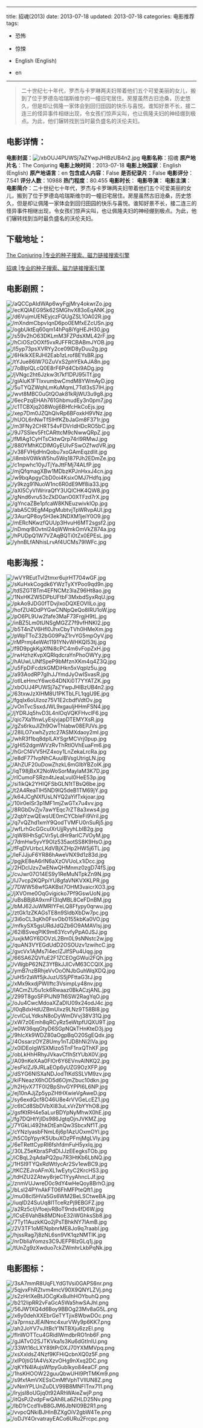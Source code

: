 
---
title: 招魂(2013)
date: 2013-07-18
updated: 2013-07-18
categories: 电影推荐
tags:
- 恐怖
- 惊悚

- English (English)
- en
---


> 二十世纪七十年代，罗杰与卡罗琳两夫妇带着他们五个可爱美丽的女儿，搬到了位于罗德岛哈瑞斯维尔的一幢旧宅居住。房屋虽然古旧沧桑，历史悠久，但是却让佩隆一家体会到回归田园的快乐与喜悦。谁知好景不长，接二连三的怪异事件相继出现，令女孩们惊声尖叫，也让佩隆夫妇的神经绷到极点。为此，他们辗转找到当时最负盛名的沃伦夫妇。

## **电影详情**：

**电影封面**：<img src="https://image.tmdb.org/t/p/w200/xbOUJ4PUWSj7aZYwpJHIBzUB4n2.jpg" alt="/xbOUJ4PUWSj7aZYwpJHIBzUB4n2.jpg" title="/xbOUJ4PUWSj7aZYwpJHIBzUB4n2.jpg">
**电影名称**：招魂
**原产地片名**：The Conjuring
**电影上映时间**：2013-07-18
**电影上映国家**：English (English)
**原产地语言**：en
**包含成人内容**：False
**是否纪录片**：False
**电影评分**：7.541
**评分人数**：10988
**热门程度**：80.455
**电影时长**：
**电影导演**：
**电影主演**：
**电影简介**：二十世纪七十年代，罗杰与卡罗琳两夫妇带着他们五个可爱美丽的女儿，搬到了位于罗德岛哈瑞斯维尔的一幢旧宅居住。房屋虽然古旧沧桑，历史悠久，但是却让佩隆一家体会到回归田园的快乐与喜悦。谁知好景不长，接二连三的怪异事件相继出现，令女孩们惊声尖叫，也让佩隆夫妇的神经绷到极点。为此，他们辗转找到当时最负盛名的沃伦夫妇。

## **下载地址**：
[The Conjuring |专业的种子搜索、磁力链接搜索引擎](https://movie.amd794.com:2083/?search=The%20Conjuring&ordering=&mode=match_phrase&page_size=10&page=1)

[招魂 |专业的种子搜索、磁力链接搜索引擎](https://movie.amd794.com:2083/?search=%E6%8B%9B%E9%AD%82&ordering=&mode=match_phrase&page_size=10&page=1)
 

## **电影剧照**：
<img src="https://image.tmdb.org/t/p/original/aQCCpAIdWAp6wyFgjMry4okwrZo.jpg" alt="/aQCCpAIdWAp6wyFgjMry4okwrZo.jpg" title="/aQCCpAIdWAp6wyFgjMry4okwrZo.jpg"><img src="https://image.tmdb.org/t/p/original/ecKQlAEG95k62SMGhvX83oEqANK.jpg" alt="/ecKQlAEG95k62SMGhvX83oEqANK.jpg" title="/ecKQlAEG95k62SMGhvX83oEqANK.jpg"><img src="https://image.tmdb.org/t/p/original/d6VujmUENEyjczFQUgZSL1OA02R.jpg" alt="/d6VujmUENEyjczFQUgZSL1OA02R.jpg" title="/d6VujmUENEyjczFQUgZSL1OA02R.jpg"><img src="https://image.tmdb.org/t/p/original/mXndmCbpvlqnD6po0EMfxEZcUSn.jpg" alt="/mXndmCbpvlqnD6po0EMfxEZcUSn.jpg" title="/mXndmCbpvlqnD6po0EMfxEZcUSn.jpg"><img src="https://image.tmdb.org/t/p/original/ogbUktEq60qm14hPq8iYgHEJH30.jpg" alt="/ogbUktEq60qm14hPq8iYgHEJH30.jpg" title="/ogbUktEq60qm14hPq8iYgHEJH30.jpg"><img src="https://image.tmdb.org/t/p/original/s59v2hO63DKLmM3FZPdsXML42rF.jpg" alt="/s59v2hO63DKLmM3FZPdsXML42rF.jpg" title="/s59v2hO63DKLmM3FZPdsXML42rF.jpg"><img src="https://image.tmdb.org/t/p/original/hCiOSzOOXf5vxRJFFRCBABmJYOB.jpg" alt="/hCiOSzOOXf5vxRJFFRCBABmJYOB.jpg" title="/hCiOSzOOXf5vxRJFFRCBABmJYOB.jpg"><img src="https://image.tmdb.org/t/p/original/l5yp73psXVRYy2ce09lD8yDuu2g.jpg" alt="/l5yp73psXVRYy2ce09lD8yDuu2g.jpg" title="/l5yp73psXVRYy2ce09lD8yDuu2g.jpg"><img src="https://image.tmdb.org/t/p/original/6HkIkXERJHl2Eab1zLrof8EYsBR.jpg" alt="/6HkIkXERJHl2Eab1zLrof8EYsBR.jpg" title="/6HkIkXERJHl2Eab1zLrof8EYsBR.jpg"><img src="https://image.tmdb.org/t/p/original/tYJue86lW7GZuVxS2phYEkAJA8n.jpg" alt="/tYJue86lW7GZuVxS2phYEkAJA8n.jpg" title="/tYJue86lW7GZuVxS2phYEkAJA8n.jpg"><img src="https://image.tmdb.org/t/p/original/7oBlplQLcQ0E8rF6Pd4Cbi9ADg.jpg" alt="/7oBlplQLcQ0E8rF6Pd4Cbi9ADg.jpg" title="/7oBlplQLcQ0E8rF6Pd4Cbi9ADg.jpg"><img src="https://image.tmdb.org/t/p/original/jVNgc2ht6Jzkw3t7kf1DPJ95iTf.jpg" alt="/jVNgc2ht6Jzkw3t7kf1DPJ95iTf.jpg" title="/jVNgc2ht6Jzkw3t7kf1DPJ95iTf.jpg"><img src="https://image.tmdb.org/t/p/original/giAIuK1FTIxvumbwCmdM8YWmAyD.jpg" alt="/giAIuK1FTIxvumbwCmdM8YWmAyD.jpg" title="/giAIuK1FTIxvumbwCmdM8YWmAyD.jpg"><img src="https://image.tmdb.org/t/p/original/5uTYQZWqhLmKuMqmL7Tdl3sS7IH.jpg" alt="/5uTYQZWqhLmKuMqmL7Tdl3sS7IH.jpg" title="/5uTYQZWqhLmKuMqmL7Tdl3sS7IH.jpg"><img src="https://image.tmdb.org/t/p/original/wvt8MBC0uGtQOak81kRjWU3u9g8.jpg" alt="/wvt8MBC0uGtQOak81kRjWU3u9g8.jpg" title="/wvt8MBC0uGtQOak81kRjWU3u9g8.jpg"><img src="https://image.tmdb.org/t/p/original/6ecPzqEHAh761GhbmudEy3n0pm7.jpg" alt="/6ecPzqEHAh761GhbmudEy3n0pm7.jpg" title="/6ecPzqEHAh761GhbmudEy3n0pm7.jpg"><img src="https://image.tmdb.org/t/p/original/c1TCBXjq208Wojj6BHfcHkCoEjs.jpg" alt="/c1TCBXjq208Wojj6BHfcHkCoEjs.jpg" title="/c1TCBXjq208Wojj6BHfcHkCoEjs.jpg"><img src="https://image.tmdb.org/t/p/original/xep7Dm0JZQhQlvRp6BFoxkH9VNz.jpg" alt="/xep7Dm0JZQhQlvRp6BFoxkH9VNz.jpg" title="/xep7Dm0JZQhQlvRp6BFoxkH9VNz.jpg"><img src="https://image.tmdb.org/t/p/original/hUOL6nNwTfSIHfKZbJaGm8F371r.jpg" alt="/hUOL6nNwTfSIHfKZbJaGm8F371r.jpg" title="/hUOL6nNwTfSIHfKZbJaGm8F371r.jpg"><img src="https://image.tmdb.org/t/p/original/m3FNy2CHRT54vFDVrIdHDcRO5bC.jpg" alt="/m3FNy2CHRT54vFDVrIdHDcRO5bC.jpg" title="/m3FNy2CHRT54vFDVrIdHDcRO5bC.jpg"><img src="https://image.tmdb.org/t/p/original/9J7SSlev5FtCARttcM9cNwwQRpZ.jpg" alt="/9J7SSlev5FtCARttcM9cNwwQRpZ.jpg" title="/9J7SSlev5FtCARttcM9cNwwQRpZ.jpg"><img src="https://image.tmdb.org/t/p/original/fMlAg1CyHTsCktwQrp74rl9RMwJ.jpg" alt="/fMlAg1CyHTsCktwQrp74rl9RMwJ.jpg" title="/fMlAg1CyHTsCktwQrp74rl9RMwJ.jpg"><img src="https://image.tmdb.org/t/p/original/880YMhKCDIMGyEUIvFSwOZfwdVR.jpg" alt="/880YMhKCDIMGyEUIvFSwOZfwdVR.jpg" title="/880YMhKCDIMGyEUIvFSwOZfwdVR.jpg"><img src="https://image.tmdb.org/t/p/original/v38FVHjdHnQobu7xoGAmEqzdIit.jpg" alt="/v38FVHjdHnQobu7xoGAmEqzdIit.jpg" title="/v38FVHjdHnQobu7xoGAmEqzdIit.jpg"><img src="https://image.tmdb.org/t/p/original/i8mbV0WkW5hu5Wq187PJh2EDmZe.jpg" alt="/i8mbV0WkW5hu5Wq187PJh2EDmZe.jpg" title="/i8mbV0WkW5hu5Wq187PJh2EDmZe.jpg"><img src="https://image.tmdb.org/t/p/original/c1npwhc10yJTjYaJttFMj74ALfP.jpg" alt="/c1npwhc10yJTjYaJttFMj74ALfP.jpg" title="/c1npwhc10yJTjYaJttFMj74ALfP.jpg"><img src="https://image.tmdb.org/t/p/original/mjQfqmagXBw1MDbzKPJnHxxJ4cn.jpg" alt="/mjQfqmagXBw1MDbzKPJnHxxJ4cn.jpg" title="/mjQfqmagXBw1MDbzKPJnHxxJ4cn.jpg"><img src="https://image.tmdb.org/t/p/original/w9bqApgyCbD0oi4KsixOMJ7Hdfq.jpg" alt="/w9bqApgyCbD0oi4KsixOMJ7Hdfq.jpg" title="/w9bqApgyCbD0oi4KsixOMJ7Hdfq.jpg"><img src="https://image.tmdb.org/t/p/original/y9kzg91NuoW1nc6R0dE9Mf8ia33.jpg" alt="/y9kzg91NuoW1nc6R0dE9Mf8ia33.jpg" title="/y9kzg91NuoW1nc6R0dE9Mf8ia33.jpg"><img src="https://image.tmdb.org/t/p/original/aXI5CyVIWriraQfY3UQlCHK4QW8.jpg" alt="/aXI5CyVIWriraQfY3UQlCHK4QW8.jpg" title="/aXI5CyVIWriraQfY3UQlCHK4QW8.jpg"><img src="https://image.tmdb.org/t/p/original/gNnd6vru53cZkD0anO0XTFzd7rX.jpg" alt="/gNnd6vru53cZkD0anO0XTFzd7rX.jpg" title="/gNnd6vru53cZkD0anO0XTFzd7rX.jpg"><img src="https://image.tmdb.org/t/p/original/gYncaZBe1pfcaW8KNEuzwivkIOp.jpg" alt="/gYncaZBe1pfcaW8KNEuzwivkIOp.jpg" title="/gYncaZBe1pfcaW8KNEuzwivkIOp.jpg"><img src="https://image.tmdb.org/t/p/original/abA5C9EgM4pgMubtvjTpWRvpAUl.jpg" alt="/abA5C9EgM4pgMubtvjTpWRvpAUl.jpg" title="/abA5C9EgM4pgMubtvjTpWRvpAUl.jpg"><img src="https://image.tmdb.org/t/p/original/3AurQP8oy5H3ek3NDXM1jeiY0O9.jpg" alt="/3AurQP8oy5H3ek3NDXM1jeiY0O9.jpg" title="/3AurQP8oy5H3ek3NDXM1jeiY0O9.jpg"><img src="https://image.tmdb.org/t/p/original/mERcNKwzfQUUp3HvuH6MT2sgsf2.jpg" alt="/mERcNKwzfQUUp3HvuH6MT2sgsf2.jpg" title="/mERcNKwzfQUUp3HvuH6MT2sgsf2.jpg"><img src="https://image.tmdb.org/t/p/original/nDmqrBOvtnl24qWWmkOmVkZ874a.jpg" alt="/nDmqrBOvtnl24qWWmkOmVkZ874a.jpg" title="/nDmqrBOvtnl24qWWmkOmVkZ874a.jpg"><img src="https://image.tmdb.org/t/p/original/hPUDpQ1W7VZAqBQTi0tZx0EPEsL.jpg" alt="/hPUDpQ1W7VZAqBQTi0tZx0EPEsL.jpg" title="/hPUDpQ1W7VZAqBQTi0tZx0EPEsL.jpg"><img src="https://image.tmdb.org/t/p/original/yhnBLfANhisLrvAf4UCMs79lWFc.jpg" alt="/yhnBLfANhisLrvAf4UCMs79lWFc.jpg" title="/yhnBLfANhisLrvAf4UCMs79lWFc.jpg">

## **电影海报**：
<img src="https://image.tmdb.org/t/p/original/wVYREutTvI2tmxr6ujrHT704wGF.jpg" alt="/wVYREutTvI2tmxr6ujrHT704wGF.jpg" title="/wVYREutTvI2tmxr6ujrHT704wGF.jpg"><img src="https://image.tmdb.org/t/p/original/sKuHxkCogdk6YWzTyXYPoo9qd9n.jpg" alt="/sKuHxkCogdk6YWzTyXYPoo9qd9n.jpg" title="/sKuHxkCogdk6YWzTyXYPoo9qd9n.jpg"><img src="https://image.tmdb.org/t/p/original/tdSZGTBTm4EFNCMz3laZ96Ht8ao.jpg" alt="/tdSZGTBTm4EFNCMz3laZ96Ht8ao.jpg" title="/tdSZGTBTm4EFNCMz3laZ96Ht8ao.jpg"><img src="https://image.tmdb.org/t/p/original/1NxHKZW5DPbUFtbF3MxbdSyxRqU.jpg" alt="/1NxHKZW5DPbUFtbF3MxbdSyxRqU.jpg" title="/1NxHKZW5DPbUFtbF3MxbdSyxRqU.jpg"><img src="https://image.tmdb.org/t/p/original/pkAo9JDG0fTDvjIxoDQXEOVllLo.jpg" alt="/pkAo9JDG0fTDvjIxoDQXEOVllLo.jpg" title="/pkAo9JDG0fTDvjIxoDQXEOVllLo.jpg"><img src="https://image.tmdb.org/t/p/original/hofZU4DdPYGwCNNpQeQo8IRU1oW.jpg" alt="/hofZU4DdPYGwCNNpQeQo8IRU1oW.jpg" title="/hofZU4DdPYGwCNNpQeQo8IRU1oW.jpg"><img src="https://image.tmdb.org/t/p/original/pO6PL9Uw2fafe3MaF73FrgjH9tL.jpg" alt="/pO6PL9Uw2fafe3MaF73FrgjH9tL.jpg" title="/pO6PL9Uw2fafe3MaF73FrgjH9tL.jpg"><img src="https://image.tmdb.org/t/p/original/inBZ5Lm0tUNSgMGZZ7f9vfHNKI2.jpg" alt="/inBZ5Lm0tUNSgMGZZ7f9vfHNKI2.jpg" title="/inBZ5Lm0tUNSgMGZZ7f9vfHNKI2.jpg"><img src="https://image.tmdb.org/t/p/original/b5T4nZV6Hfl0JhxCbyTVh0HMeXm.jpg" alt="/b5T4nZV6Hfl0JhxCbyTVh0HMeXm.jpg" title="/b5T4nZV6Hfl0JhxCbyTVh0HMeXm.jpg"><img src="https://image.tmdb.org/t/p/original/pWpTToZ32bG09PaZ1rvYG5mpOyV.jpg" alt="/pWpTToZ32bG09PaZ1rvYG5mpOyV.jpg" title="/pWpTToZ32bG09PaZ1rvYG5mpOyV.jpg"><img src="https://image.tmdb.org/t/p/original/rMPrmj4eWAt1191YNvWHKQI53tj.jpg" alt="/rMPrmj4eWAt1191YNvWHKQI53tj.jpg" title="/rMPrmj4eWAt1191YNvWHKQI53tj.jpg"><img src="https://image.tmdb.org/t/p/original/f9D9pgkKgXfNi8cPC4m6vFopZxH.jpg" alt="/f9D9pgkKgXfNi8cPC4m6vFopZxH.jpg" title="/f9D9pgkKgXfNi8cPC4m6vFopZxH.jpg"><img src="https://image.tmdb.org/t/p/original/rwHzhzKvpXQRlqdcraYnPhoOWYy.jpg" alt="/rwHzhzKvpXQRlqdcraYnPhoOWYy.jpg" title="/rwHzhzKvpXQRlqdcraYnPhoOWYy.jpg"><img src="https://image.tmdb.org/t/p/original/hAUwLUNfSpeP9bMfznXKm4q4Z3Q.jpg" alt="/hAUwLUNfSpeP9bMfznXKm4q4Z3Q.jpg" title="/hAUwLUNfSpeP9bMfznXKm4q4Z3Q.jpg"><img src="https://image.tmdb.org/t/p/original/u5FpDiFcdzkGMDiHkn5xVqplz5u.jpg" alt="/u5FpDiFcdzkGMDiHkn5xVqplz5u.jpg" title="/u5FpDiFcdzkGMDiHkn5xVqplz5u.jpg"><img src="https://image.tmdb.org/t/p/original/a93AodRP7gIhJJYmdJyOwISvasR.jpg" alt="/a93AodRP7gIhJJYmdJyOwISvasR.jpg" title="/a93AodRP7gIhJJYmdJyOwISvasR.jpg"><img src="https://image.tmdb.org/t/p/original/otILeHmcY6wc64DNXi0T7YYATZK.jpg" alt="/otILeHmcY6wc64DNXi0T7YYATZK.jpg" title="/otILeHmcY6wc64DNXi0T7YYATZK.jpg"><img src="https://image.tmdb.org/t/p/original/xbOUJ4PUWSj7aZYwpJHIBzUB4n2.jpg" alt="/xbOUJ4PUWSj7aZYwpJHIBzUB4n2.jpg" title="/xbOUJ4PUWSj7aZYwpJHIBzUB4n2.jpg"><img src="https://image.tmdb.org/t/p/original/63txwJzXIHM8U1PKTbLFL1qgU9E.jpg" alt="/63txwJzXIHM8U1PKTbLFL1qgU9E.jpg" title="/63txwJzXIHM8U1PKTbLFL1qgU9E.jpg"><img src="https://image.tmdb.org/t/p/original/fgqIx6oUIzoz75V1E2cbdfVdtOv.jpg" alt="/fgqIx6oUIzoz75V1E2cbdfVdtOv.jpg" title="/fgqIx6oUIzoz75V1E2cbdfVdtOv.jpg"><img src="https://image.tmdb.org/t/p/original/vOnTvcSsxdJWL9xgauljHHmFSN4.jpg" alt="/vOnTvcSsxdJWL9xgauljHHmFSN4.jpg" title="/vOnTvcSsxdJWL9xgauljHHmFSN4.jpg"><img src="https://image.tmdb.org/t/p/original/jYDRJq5hvD3L4nlOqVQKFHvclF6.jpg" alt="/jYDRJq5hvD3L4nlOqVQKFHvclF6.jpg" title="/jYDRJq5hvD3L4nlOqVQKFHvclF6.jpg"><img src="https://image.tmdb.org/t/p/original/qic7Xa1fnwLyEsjvjapDTEMYXsR.jpg" alt="/qic7Xa1fnwLyEsjvjapDTEMYXsR.jpg" title="/qic7Xa1fnwLyEsjvjapDTEMYXsR.jpg"><img src="https://image.tmdb.org/t/p/original/gZs6rkuJIZh9OwThlabw08EPJVs.jpg" alt="/gZs6rkuJIZh9OwThlabw08EPJVs.jpg" title="/gZs6rkuJIZh9OwThlabw08EPJVs.jpg"><img src="https://image.tmdb.org/t/p/original/28lLO7xwhZyztc27ASMXdaoy2mI.jpg" alt="/28lLO7xwhZyztc27ASMXdaoy2mI.jpg" title="/28lLO7xwhZyztc27ASMXdaoy2mI.jpg"><img src="https://image.tmdb.org/t/p/original/whR3f1bq8dplLAYSgrMCVrj0pup.jpg" alt="/whR3f1bq8dplLAYSgrMCVrj0pup.jpg" title="/whR3f1bq8dplLAYSgrMCVrj0pup.jpg"><img src="https://image.tmdb.org/t/p/original/gHl52dgmWVzRvThRtlOVhEuaFm6.jpg" alt="/gHl52dgmWVzRvThRtlOVhEuaFm6.jpg" title="/gHl52dgmWVzRvThRtlOVhEuaFm6.jpg"><img src="https://image.tmdb.org/t/p/original/hGrCf4VV5HZ4xoy1LnZekaLrcRa.jpg" alt="/hGrCf4VV5HZ4xoy1LnZekaLrcRa.jpg" title="/hGrCf4VV5HZ4xoy1LnZekaLrcRa.jpg"><img src="https://image.tmdb.org/t/p/original/e8dF771vpNhCAuuIBVsgUtrigLN.jpg" alt="/e8dF771vpNhCAuuIBVsgUtrigLN.jpg" title="/e8dF771vpNhCAuuIBVsgUtrigLN.jpg"><img src="https://image.tmdb.org/t/p/original/AhZUF20uDowZhzkL6mGIbYBZolK.jpg" alt="/AhZUF20uDowZhzkL6mGIbYBZolK.jpg" title="/AhZUF20uDowZhzkL6mGIbYBZolK.jpg"><img src="https://image.tmdb.org/t/p/original/iqT98jBxX2NoWoSorMaylaM3K7D.jpg" alt="/iqT98jBxX2NoWoSorMaylaM3K7D.jpg" title="/iqT98jBxX2NoWoSorMaylaM3K7D.jpg"><img src="https://image.tmdb.org/t/p/original/rICumoFSRzn4tJeaLvuI0HeE53p.jpg" alt="/rICumoFSRzn4tJeaLvuI0HeE53p.jpg" title="/rICumoFSRzn4tJeaLvuI0HeE53p.jpg"><img src="https://image.tmdb.org/t/p/original/si1ikQk2YHIQFSbGLN1tTBsQ6be.jpg" alt="/si1ikQk2YHIQFSbGLN1tTBsQ6be.jpg" title="/si1ikQk2YHIQFSbGLN1tTBsQ6be.jpg"><img src="https://image.tmdb.org/t/p/original/t2A4ReaTlH5ND9IQ5deB1TM69jY.jpg" alt="/t2A4ReaTlH5ND9IQ5deB1TM69jY.jpg" title="/t2A4ReaTlH5ND9IQ5deB1TM69jY.jpg"><img src="https://image.tmdb.org/t/p/original/k64JCgNXfUsLNYQ2aYifTxkjoar.jpg" alt="/k64JCgNXfUsLNYQ2aYifTxkjoar.jpg" title="/k64JCgNXfUsLNYQ2aYifTxkjoar.jpg"><img src="https://image.tmdb.org/t/p/original/10ir0eISr3p1MF1mjZwGTx7u4vv.jpg" alt="/10ir0eISr3p1MF1mjZwGTx7u4vv.jpg" title="/10ir0eISr3p1MF1mjZwGTx7u4vv.jpg"><img src="https://image.tmdb.org/t/p/original/8RGbDvZjv7awYEqc7rZT8a3xws4.jpg" alt="/8RGbDvZjv7awYEqc7rZT8a3xws4.jpg" title="/8RGbDvZjv7awYEqc7rZT8a3xws4.jpg"><img src="https://image.tmdb.org/t/p/original/2qbYzwQEwsUE0mCYCbleFi9VriI.jpg" alt="/2qbYzwQEwsUE0mCYCbleFi9VriI.jpg" title="/2qbYzwQEwsUE0mCYCbleFi9VriI.jpg"><img src="https://image.tmdb.org/t/p/original/q7vQZhd1xmY9QodTVMFU0nSuRj5.jpg" alt="/q7vQZhd1xmY9QodTVMFU0nSuRj5.jpg" title="/q7vQZhd1xmY9QodTVMFU0nSuRj5.jpg"><img src="https://image.tmdb.org/t/p/original/wfLrhGcGGcuIXrUjjRyyhLbIB2g.jpg" alt="/wfLrhGcGGcuIXrUjjRyyhLbIB2g.jpg" title="/wfLrhGcGGcuIXrUjjRyyhLbIB2g.jpg"><img src="https://image.tmdb.org/t/p/original/qW8lHhSgCVr5yLdHr9arlC7VOyM.jpg" alt="/qW8lHhSgCVr5yLdHr9arlC7VOyM.jpg" title="/qW8lHhSgCVr5yLdHr9arlC7VOyM.jpg"><img src="https://image.tmdb.org/t/p/original/7dmHw5yvY9OIz535aotSS8K9HsO.jpg" alt="/7dmHw5yvY9OIz535aotSS8K9HsO.jpg" title="/7dmHw5yvY9OIz535aotSS8K9HsO.jpg"><img src="https://image.tmdb.org/t/p/original/fFqDVUrbcLKdVBjXZHp2HW5j6TL.jpg" alt="/fFqDVUrbcLKdVBjXZHp2HW5j6TL.jpg" title="/fFqDVUrbcLKdVBjXZHp2HW5j6TL.jpg"><img src="https://image.tmdb.org/t/p/original/leFJJjuF6YR86hAweVNX9d1z83d.jpg" alt="/leFJJjuF6YR86hAweVNX9d1z83d.jpg" title="/leFJJjuF6YR86hAweVNX9d1z83d.jpg"><img src="https://image.tmdb.org/t/p/original/pgjkE8eA6rlN6aXzOVUoLx1iDcc.jpg" alt="/pgjkE8eA6rlN6aXzOVUoLx1iDcc.jpg" title="/pgjkE8eA6rlN6aXzOVUoLx1iDcc.jpg"><img src="https://image.tmdb.org/t/p/original/2HDcIJzvZwENwQHMnmz0zgD74fS.jpg" alt="/2HDcIJzvZwENwQHMnmz0zgD74fS.jpg" title="/2HDcIJzvZwENwQHMnmz0zgD74fS.jpg"><img src="https://image.tmdb.org/t/p/original/cvJwr07O14ES9y1ReMuNTpkZn9N.jpg" alt="/cvJwr07O14ES9y1ReMuNTpkZn9N.jpg" title="/cvJwr07O14ES9y1ReMuNTpkZn9N.jpg"><img src="https://image.tmdb.org/t/p/original/lJ7vcp2KQPpiYU8gfaVNKVXKLPR.jpg" alt="/lJ7vcp2KQPpiYU8gfaVNKVXKLPR.jpg" title="/lJ7vcp2KQPpiYU8gfaVNKVXKLPR.jpg"><img src="https://image.tmdb.org/t/p/original/7DWW58wfGAKBst7OHM3vaicrXO3.jpg" alt="/7DWW58wfGAKBst7OHM3vaicrXO3.jpg" title="/7DWW58wfGAKBst7OHM3vaicrXO3.jpg"><img src="https://image.tmdb.org/t/p/original/jXVOme0OqGvigicko7Pf9GswUoN.jpg" alt="/jXVOme0OqGvigicko7Pf9GswUoN.jpg" title="/jXVOme0OqGvigicko7Pf9GswUoN.jpg"><img src="https://image.tmdb.org/t/p/original/uBsBBj8A9xmFI3IqMBL8CeFDnBM.jpg" alt="/uBsBBj8A9xmFI3IqMBL8CeFDnBM.jpg" title="/uBsBBj8A9xmFI3IqMBL8CeFDnBM.jpg"><img src="https://image.tmdb.org/t/p/original/bMJ62JuWMRIYFeLQ8Ffypy0qrwu.jpg" alt="/bMJ62JuWMRIYFeLQ8Ffypy0qrwu.jpg" title="/bMJ62JuWMRIYFeLQ8Ffypy0qrwu.jpg"><img src="https://image.tmdb.org/t/p/original/ztGk1zZKAGsTE8n9SldbXbDw7pc.jpg" alt="/ztGk1zZKAGsTE8n9SldbXbDw7pc.jpg" title="/ztGk1zZKAGsTE8n9SldbXbDw7pc.jpg"><img src="https://image.tmdb.org/t/p/original/3i6oCL3qKh0FsvOb0155kbKa0VO.jpg" alt="/3i6oCL3qKh0FsvOb0155kbKa0VO.jpg" title="/3i6oCL3qKh0FsvOb0155kbKa0VO.jpg"><img src="https://image.tmdb.org/t/p/original/mfkySX5gsURdJdQZb6O9AMAVIsj.jpg" alt="/mfkySX5gsURdJdQZb6O9AMAVIsj.jpg" title="/mfkySX5gsURdJdQZb6O9AMAVIsj.jpg"><img src="https://image.tmdb.org/t/p/original/62iBSveqPIK9m63YcvfyPpA0JSJ.jpg" alt="/62iBSveqPIK9m63YcvfyPpA0JSJ.jpg" title="/62iBSveqPIK9m63YcvfyPpA0JSJ.jpg"><img src="https://image.tmdb.org/t/p/original/uxjkMGY6DOVzL2Bm0L9sNNstc2w.jpg" alt="/uxjkMGY6DOVzL2Bm0L9sNNstc2w.jpg" title="/uxjkMGY6DOVzL2Bm0L9sNNstc2w.jpg"><img src="https://image.tmdb.org/t/p/original/quAN3VYEGdUdD2OSOUzv1zwihcC.jpg" alt="/quAN3VYEGdUdD2OSOUzv1zwihcC.jpg" title="/quAN3VYEGdUdD2OSOUzv1zwihcC.jpg"><img src="https://image.tmdb.org/t/p/original/gvcVx1AjMs7l4ecIZJlfSPu4Uqg.jpg" alt="/gvcVx1AjMs7l4ecIZJlfSPu4Uqg.jpg" title="/gvcVx1AjMs7l4ecIZJlfSPu4Uqg.jpg"><img src="https://image.tmdb.org/t/p/original/66SA6ZQVfuE2F1ZCEOgGWui2FQh.jpg" alt="/66SA6ZQVfuE2F1ZCEOgGWui2FQh.jpg" title="/66SA6ZQVfuE2F1ZCEOgGWui2FQh.jpg"><img src="https://image.tmdb.org/t/p/original/vWgbP62NZ3YfBkJJlCvM63CCQIX.jpg" alt="/vWgbP62NZ3YfBkJJlCvM63CCQIX.jpg" title="/vWgbP62NZ3YfBkJJlCvM63CCQIX.jpg"><img src="https://image.tmdb.org/t/p/original/ymB7nzBRhjeVvOoONJbGuhWqXDQ.jpg" alt="/ymB7nzBRhjeVvOoONJbGuhWqXDQ.jpg" title="/ymB7nzBRhjeVvOoONJbGuhWqXDQ.jpg"><img src="https://image.tmdb.org/t/p/original/uH5r2aWf5jkJuzUS5jPFttaG3tJ.jpg" alt="/uH5r2aWf5jkJuzUS5jPFttaG3tJ.jpg" title="/uH5r2aWf5jkJuzUS5jPFttaG3tJ.jpg"><img src="https://image.tmdb.org/t/p/original/xMx9kxdjPWlIftc3VsimpLy48nv.jpg" alt="/xMx9kxdjPWlIftc3VsimpLy48nv.jpg" title="/xMx9kxdjPWlIftc3VsimpLy48nv.jpg"><img src="https://image.tmdb.org/t/p/original/lACmZU5u1ck6Rwaaz0BkACzjANL.jpg" alt="/lACmZU5u1ck6Rwaaz0BkACzjANL.jpg" title="/lACmZU5u1ck6Rwaaz0BkACzjANL.jpg"><img src="https://image.tmdb.org/t/p/original/299T8goSFlPIJN9Tt6SW2RagYqO.jpg" alt="/299T8goSFlPIJN9Tt6SW2RagYqO.jpg" title="/299T8goSFlPIJN9Tt6SW2RagYqO.jpg"><img src="https://image.tmdb.org/t/p/original/oJu4CwcMdoaXZaDIU09x24odJ4c.jpg" alt="/oJu4CwcMdoaXZaDIU09x24odJ4c.jpg" title="/oJu4CwcMdoaXZaDIU09x24odJ4c.jpg"><img src="https://image.tmdb.org/t/p/original/l0qBdxHdUZBmUIxz9LNz9T58Bl8.jpg" alt="/l0qBdxHdUZBmUIxz9LNz9T58Bl8.jpg" title="/l0qBdxHdUZBmUIxz9LNz9T58Bl8.jpg"><img src="https://image.tmdb.org/t/p/original/cvICuLYdksN8oDyWmDVvj38V31Q.jpg" alt="/cvICuLYdksN8oDyWmDVvj38V31Q.jpg" title="/cvICuLYdksN8oDyWmDVvj38V31Q.jpg"><img src="https://image.tmdb.org/t/p/original/xW7z0Emh8qRCyRz5eWtpfUQXU9T.jpg" alt="/xW7z0Emh8qRCyRz5eWtpfUQXU9T.jpg" title="/xW7z0Emh8qRCyRz5eWtpfUQXU9T.jpg"><img src="https://image.tmdb.org/t/p/original/e0W36qqGtyD6SGpNQkTHnKteD3j.jpg" alt="/e0W36qqGtyD6SGpNQkTHnKteD3j.jpg" title="/e0W36qqGtyD6SGpNQkTHnKteD3j.jpg"><img src="https://image.tmdb.org/t/p/original/9hIcXk9WDZ80aOgpBqO20SgEQdx.jpg" alt="/9hIcXk9WDZ80aOgpBqO20SgEQdx.jpg" title="/9hIcXk9WDZ80aOgpBqO20SgEQdx.jpg"><img src="https://image.tmdb.org/t/p/original/4OssarzOYZ8Umy1nTJD8hNi2IVa.jpg" alt="/4OssarzOYZ8Umy1nTJD8hNi2IVa.jpg" title="/4OssarzOYZ8Umy1nTJD8hNi2IVa.jpg"><img src="https://image.tmdb.org/t/p/original/x0IDEoIgWSXMizo5TnF1nxQThKF.jpg" alt="/x0IDEoIgWSXMizo5TnF1nxQThKF.jpg" title="/x0IDEoIgWSXMizo5TnF1nxQThKF.jpg"><img src="https://image.tmdb.org/t/p/original/obLkHhHRhyJVkavCfIhStYUbX0V.jpg" alt="/obLkHhHRhyJVkavCfIhStYUbX0V.jpg" title="/obLkHhHRhyJVkavCfIhStYUbX0V.jpg"><img src="https://image.tmdb.org/t/p/original/A09nKeXAa0FlOr6Y6EVnvAINKQ2.jpg" alt="/A09nKeXAa0FlOr6Y6EVnvAINKQ2.jpg" title="/A09nKeXAa0FlOr6Y6EVnvAINKQ2.jpg"><img src="https://image.tmdb.org/t/p/original/esFklZJ9JRLaEOp6yUZG9OzXFP.jpg" alt="/esFklZJ9JRLaEOp6yUZG9OzXFP.jpg" title="/esFklZJ9JRLaEOp6yUZG9OzXFP.jpg"><img src="https://image.tmdb.org/t/p/original/dSYG6NlSXaNDJodTtKdSSLVM9zv.jpg" alt="/dSYG6NlSXaNDJodTtKdSSLVM9zv.jpg" title="/dSYG6NlSXaNDJodTtKdSSLVM9zv.jpg"><img src="https://image.tmdb.org/t/p/original/kiFNeazX6hOD5d6OjmZbuc10dkn.jpg" alt="/kiFNeazX6hOD5d6OjmZbuc10dkn.jpg" title="/kiFNeazX6hOD5d6OjmZbuc10dkn.jpg"><img src="https://image.tmdb.org/t/p/original/h2HjvX7TF0I2BpShvGYPPI6L6NP.jpg" alt="/h2HjvX7TF0I2BpShvGYPPI6L6NP.jpg" title="/h2HjvX7TF0I2BpShvGYPPI6L6NP.jpg"><img src="https://image.tmdb.org/t/p/original/ej10nAJjZp5ypZHtHXwieVgAweD.jpg" alt="/ej10nAJjZp5ypZHtHXwieVgAweD.jpg" title="/ej10nAJjZp5ypZHtHXwieVgAweD.jpg"><img src="https://image.tmdb.org/t/p/original/sy6exdQcf8O46U8e4rVVGeLcEZ1.jpg" alt="/sy6exdQcf8O46U8e4rVVGeLcEZ1.jpg" title="/sy6exdQcf8O46U8e4rVVGeLcEZ1.jpg"><img src="https://image.tmdb.org/t/p/original/c6tCd8SbDVbXl83uLxVrZbYYhO8.jpg" alt="/c6tCd8SbDVbXl83uLxVrZbYYhO8.jpg" title="/c6tCd8SbDVbXl83uLxVrZbYYhO8.jpg"><img src="https://image.tmdb.org/t/p/original/gsfKtRH4e5aLurBDYpNyMhwX0hE.jpg" alt="/gsfKtRH4e5aLurBDYpNyMhwX0hE.jpg" title="/gsfKtRH4e5aLurBDYpNyMhwX0hE.jpg"><img src="https://image.tmdb.org/t/p/original/fg7DQHtYjIDs986JgtqOjnJVKMZ.jpg" alt="/fg7DQHtYjIDs986JgtqOjnJVKMZ.jpg" title="/fg7DQHtYjIDs986JgtqOjnJVKMZ.jpg"><img src="https://image.tmdb.org/t/p/original/7YGkLi492hkDtEahQw3SbcxNf1T.jpg" alt="/7YGkLi492hkDtEahQw3SbcxNf1T.jpg" title="/7YGkLi492hkDtEahQw3SbcxNf1T.jpg"><img src="https://image.tmdb.org/t/p/original/cYNzIyasbFNmL6j6p1AzUOxmOYl.jpg" alt="/cYNzIyasbFNmL6j6p1AzUOxmOYl.jpg" title="/cYNzIyasbFNmL6j6p1AzUOxmOYl.jpg"><img src="https://image.tmdb.org/t/p/original/h5C0pYpyrK5UbuXOzPFmjMgLVly.jpg" alt="/h5C0pYpyrK5UbuXOzPFmjMgLVly.jpg" title="/h5C0pYpyrK5UbuXOzPFmjMgLVly.jpg"><img src="https://image.tmdb.org/t/p/original/6eTRettCypRI6fshfdmFuH5yxIq.jpg" alt="/6eTRettCypRI6fshfdmFuH5yxIq.jpg" title="/6eTRettCypRI6fshfdmFuH5yxIq.jpg"><img src="https://image.tmdb.org/t/p/original/30LZ5eKbraSPdDlJJzEEegksTOb.jpg" alt="/30LZ5eKbraSPdDlJJzEEegksTOb.jpg" title="/30LZ5eKbraSPdDlJJzEEegksTOb.jpg"><img src="https://image.tmdb.org/t/p/original/iCBqL2qAdaPQ2pu7R3HtKb6LbNQ.jpg" alt="/iCBqL2qAdaPQ2pu7R3HtKb6LbNQ.jpg" title="/iCBqL2qAdaPQ2pu7R3HtKb6LbNQ.jpg"><img src="https://image.tmdb.org/t/p/original/1HSI9TYQxRdWtlycAr2Sv1ewBC9.jpg" alt="/1HSI9TYQxRdWtlycAr2Sv1ewBC9.jpg" title="/1HSI9TYQxRdWtlycAr2Sv1ewBC9.jpg"><img src="https://image.tmdb.org/t/p/original/tKCZEJroAFmXL1wEytyC2KrcHS3.jpg" alt="/tKCZEJroAFmXL1wEytyC2KrcHS3.jpg" title="/tKCZEJroAFmXL1wEytyC2KrcHS3.jpg"><img src="https://image.tmdb.org/t/p/original/tdHZU2ZAtwy8rjeC1YyyAhncLJf.jpg" alt="/tdHZU2ZAtwy8rjeC1YyyAhncLJf.jpg" title="/tdHZU2ZAtwy8rjeC1YyyAhncLJf.jpg"><img src="https://image.tmdb.org/t/p/original/znmVUJwreD0c9dY4wHeQoy8BrhO.jpg" alt="/znmVUJwreD0c9dY4wHeQoy8BrhO.jpg" title="/znmVUJwreD0c9dY4wHeQoy8BrhO.jpg"><img src="https://image.tmdb.org/t/p/original/bLsI24PYnAkFT06FhMFPteQft1.jpg" alt="/bLsI24PYnAkFT06FhMFPteQft1.jpg" title="/bLsI24PYnAkFT06FhMFPteQft1.jpg"><img src="https://image.tmdb.org/t/p/original/mu08cl5HVa5Gs6WM2BeLSCtweBA.jpg" alt="/mu08cl5HVa5Gs6WM2BeLSCtweBA.jpg" title="/mu08cl5HVa5Gs6WM2BeLSCtweBA.jpg"><img src="https://image.tmdb.org/t/p/original/iuqID24SuUq8I1TceRzPj9EBGFZ.jpg" alt="/iuqID24SuUq8I1TceRzPj9EBGFZ.jpg" title="/iuqID24SuUq8I1TceRzPj9EBGFZ.jpg"><img src="https://image.tmdb.org/t/p/original/a2Rz5cIjVfoejvRBoT9nds4fD6W.jpg" alt="/a2Rz5cIjVfoejvRBoT9nds4fD6W.jpg" title="/a2Rz5cIjVfoejvRBoT9nds4fD6W.jpg"><img src="https://image.tmdb.org/t/p/original/lCsE6VahBk8MDNoE32iWGhksSb8.jpg" alt="/lCsE6VahBk8MDNoE32iWGhksSb8.jpg" title="/lCsE6VahBk8MDNoE32iWGhksSb8.jpg"><img src="https://image.tmdb.org/t/p/original/7Ty11AuzkKQo2jPsTBhkNY7lAmB.jpg" alt="/7Ty11AuzkKQo2jPsTBhkNY7lAmB.jpg" title="/7Ty11AuzkKQo2jPsTBhkNY7lAmB.jpg"><img src="https://image.tmdb.org/t/p/original/2V3TF1oMENpbnrME8Jo9q7raabl.jpg" alt="/2V3TF1oMENpbnrME8Jo9q7raabl.jpg" title="/2V3TF1oMENpbnrME8Jo9q7raabl.jpg"><img src="https://image.tmdb.org/t/p/original/hjssRag7j8zNL6sn9VK1qzNMTIK.jpg" alt="/hjssRag7j8zNL6sn9VK1qzNMTIK.jpg" title="/hjssRag7j8zNL6sn9VK1qzNMTIK.jpg"><img src="https://image.tmdb.org/t/p/original/nrDbIiaYomzs3C9JEFP8lzGLq1j.jpg" alt="/nrDbIiaYomzs3C9JEFP8lzGLq1j.jpg" title="/nrDbIiaYomzs3C9JEFP8lzGLq1j.jpg"><img src="https://image.tmdb.org/t/p/original/tUnZg9zXwduo7ckZWmhrLkbPqNk.jpg" alt="/tUnZg9zXwduo7ckZWmhrLkbPqNk.jpg" title="/tUnZg9zXwduo7ckZWmhrLkbPqNk.jpg">

## **电影图标**：
<img src="https://image.tmdb.org/t/p/original/3sA7mmR8UqFLYdG1Vsi0GAPS6nr.png" alt="/3sA7mmR8UqFLYdG1Vsi0GAPS6nr.png" title="/3sA7mmR8UqFLYdG1Vsi0GAPS6nr.png"><img src="https://image.tmdb.org/t/p/original/5qjvxFhRZtvm4mcV90X9QNYLZVj.png" alt="/5qjvxFhRZtvm4mcV90X9QNYLZVj.png" title="/5qjvxFhRZtvm4mcV90X9QNYLZVj.png"><img src="https://image.tmdb.org/t/p/original/s2zHrlXeBtJOCgKx8uIhHOYbuhQ.png" alt="/s2zHrlXeBtJOCgKx8uIhHOYbuhQ.png" title="/s2zHrlXeBtJOCgKx8uIhHOYbuhQ.png"><img src="https://image.tmdb.org/t/p/original/b212lipRR2vFaGcA5Wa5hwSAJhl.png" alt="/b212lipRR2vFaGcA5Wa5hwSAJhl.png" title="/b212lipRR2vFaGcA5Wa5hwSAJhl.png"><img src="https://image.tmdb.org/t/p/original/56JW1XQ4d6Boy9BBOg23Mv8aG5L.png" alt="/56JW1XQ4d6Boy9BBOg23Mv8aG5L.png" title="/56JW1XQ4d6Boy9BBOg23Mv8aG5L.png"><img src="https://image.tmdb.org/t/p/original/x6y0dehXXEbrGeTYTjix8WbwDOc.png" alt="/x6y0dehXXEbrGeTYTjix8WbwDOc.png" title="/x6y0dehXXEbrGeTYTjix8WbwDOc.png"><img src="https://image.tmdb.org/t/p/original/a7prnszJEAlNmc4xurVWy9p6KK7.png" alt="/a7prnszJEAlNmc4xurVWy9p6KK7.png" title="/a7prnszJEAlNmc4xurVWy9p6KK7.png"><img src="https://image.tmdb.org/t/p/original/ah2JoYV7vJItBcY1NTBXju6zzEI.png" alt="/ah2JoYV7vJItBcY1NTBXju6zzEI.png" title="/ah2JoYV7vJItBcY1NTBXju6zzEI.png"><img src="https://image.tmdb.org/t/p/original/fInWOTTcu4GRidIWmdbrRO1nb6F.png" alt="/fInWOTTcu4GRidIWmdbrRO1nb6F.png" title="/fInWOTTcu4GRidIWmdbrRO1nb6F.png"><img src="https://image.tmdb.org/t/p/original/gJATvO2SJTKVka1s3Ku6dGtInIU.png" alt="/gJATvO2SJTKVka1s3Ku6dGtInIU.png" title="/gJATvO2SJTKVka1s3Ku6dGtInIU.png"><img src="https://image.tmdb.org/t/p/original/33Wt16cLXY89tPrDXJ70YXMMVpq.png" alt="/33Wt16cLXY89tPrDXJ70YXMMVpq.png" title="/33Wt16cLXY89tPrDXJ70YXMMVpq.png"><img src="https://image.tmdb.org/t/p/original/xsXxldsZ4Nzf9KFHiQcbnXQ0z5F.png" alt="/xsXxldsZ4Nzf9KFHiQcbnXQ0z5F.png" title="/xsXxldsZ4Nzf9KFHiQcbnXQ0z5F.png"><img src="https://image.tmdb.org/t/p/original/xlP0jtiG1A4VsXzvOHg9nXxq2DC.png" alt="/xlP0jtiG1A4VsXzvOHg9nXxq2DC.png" title="/xlP0jtiG1A4VsXzvOHg9nXxq2DC.png"><img src="https://image.tmdb.org/t/p/original/qKYN4lAujsWfpyGublkyo84eaCF.png" alt="/qKYN4lAujsWfpyGublkyo84eaCF.png" title="/qKYN4lAujsWfpyGublkyo84eaCF.png"><img src="https://image.tmdb.org/t/p/original/1hsKHOOW22guuQbwUHI9PtTMKm9.png" alt="/1hsKHOOW22guuQbwUHI9PtTMKm9.png" title="/1hsKHOOW22guuQbwUHI9PtTMKm9.png"><img src="https://image.tmdb.org/t/p/original/s9fxfAmVXESsCmMfVphTVIlUN8Z.png" alt="/s9fxfAmVXESsCmMfVphTVIlUN8Z.png" title="/s9fxfAmVXESsCmMfVphTVIlUN8Z.png"><img src="https://image.tmdb.org/t/p/original/vNmYPLUnZuDLV99B8MNFITnx711.png" alt="/vNmYPLUnZuDLV99B8MNFITnx711.png" title="/vNmYPLUnZuDLV99B8MNFITnx711.png"><img src="https://image.tmdb.org/t/p/original/lryjsI8oUGjq0t92ARhWAieZwjP.png" alt="/lryjsI8oUGjq0t92ARhWAieZwjP.png" title="/lryjsI8oUGjq0t92ARhWAieZwjP.png"><img src="https://image.tmdb.org/t/p/original/itQsPJ2vdpFwQAh8La6ZHLD25Nv.png" alt="/itQsPJ2vdpFwQAh8La6ZHLD25Nv.png" title="/itQsPJ2vdpFwQAh8La6ZHLD25Nv.png"><img src="https://image.tmdb.org/t/p/original/lbD1rCcd1IvB8GJM6JbNl09B2R1.png" alt="/lbD1rCcd1IvB8GJM6JbNl09B2R1.png" title="/lbD1rCcd1IvB8GJM6JbNl09B2R1.png"><img src="https://image.tmdb.org/t/p/original/vvpcQNkiBJHInBZXgOiV2gbW4Te.png" alt="/vvpcQNkiBJHInBZXgOiV2gbW4Te.png" title="/vvpcQNkiBJHInBZXgOiV2gbW4Te.png"><img src="https://image.tmdb.org/t/p/original/oDJY4OrvatrayEACo6URu2Frcpc.png" alt="/oDJY4OrvatrayEACo6URu2Frcpc.png" title="/oDJY4OrvatrayEACo6URu2Frcpc.png">

